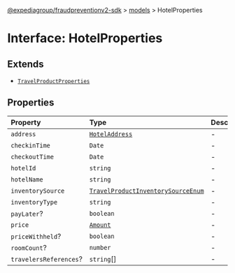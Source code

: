 [@expediagroup/fraudpreventionv2-sdk](../../index.md) > [models](../index.md) > HotelProperties

# Interface: HotelProperties

## Extends

- [`TravelProductProperties`](TravelProductProperties.md)

## Properties

| Property | Type | Description | Inheritance | Source |
| :------ | :------ | :------ | :------ | :------ |
| `address` | [`HotelAddress`](../classes/HotelAddress.md) | - | - | models/Hotel.ts:92 |
| `checkinTime` | `Date` | - | - | models/Hotel.ts:93 |
| `checkoutTime` | `Date` | - | - | models/Hotel.ts:94 |
| `hotelId` | `string` | - | - | models/Hotel.ts:88 |
| `hotelName` | `string` | - | - | models/Hotel.ts:90 |
| `inventorySource` | [`TravelProductInventorySourceEnum`](../type-aliases/TravelProductInventorySourceEnum.md) | - | [`TravelProductProperties`](TravelProductProperties.md).`inventorySource` | models/TravelProduct.ts:70 |
| `inventoryType` | `string` | - | [`TravelProductProperties`](TravelProductProperties.md).`inventoryType` | models/TravelProduct.ts:69 |
| `payLater`? | `boolean` | - | [`TravelProductProperties`](TravelProductProperties.md).`payLater` | models/TravelProduct.ts:72 |
| `price` | [`Amount`](../classes/Amount.md) | - | [`TravelProductProperties`](TravelProductProperties.md).`price` | models/TravelProduct.ts:68 |
| `priceWithheld`? | `boolean` | - | - | models/Hotel.ts:89 |
| `roomCount`? | `number` | - | - | models/Hotel.ts:91 |
| `travelersReferences`? | `string`[] | - | [`TravelProductProperties`](TravelProductProperties.md).`travelersReferences` | models/TravelProduct.ts:71 |
